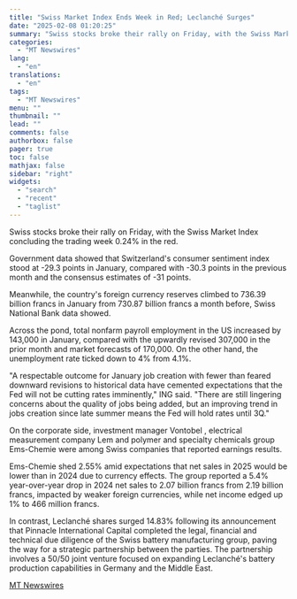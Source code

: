 ```yaml
---
title: "Swiss Market Index Ends Week in Red; Leclanché Surges"
date: "2025-02-08 01:20:25"
summary: "Swiss stocks broke their rally on Friday, with the Swiss Market Index concluding the trading week 0.24% in the red. Government data showed that Switzerland's consumer sentiment index stood at -29.3 points in January, compared with -30.3 points in the previous month and the consensus estimates of -31 points. Meanwhile,..."
categories:
  - "MT Newswires"
lang:
  - "en"
translations:
  - "en"
tags:
  - "MT Newswires"
menu: ""
thumbnail: ""
lead: ""
comments: false
authorbox: false
pager: true
toc: false
mathjax: false
sidebar: "right"
widgets:
  - "search"
  - "recent"
  - "taglist"
---
```


Swiss stocks broke their rally on Friday, with the Swiss Market Index concluding the trading week 0.24% in the red.

Government data showed that Switzerland's consumer sentiment index stood at -29.3 points in January, compared with -30.3 points in the previous month and the consensus estimates of -31 points.

Meanwhile, the country's foreign currency reserves climbed to 736.39 billion francs in January from 730.87 billion francs a month before, Swiss National Bank data showed.

Across the pond, total nonfarm payroll employment in the US increased by 143,000 in January, compared with the upwardly revised 307,000 in the prior month and market forecasts of 170,000. On the other hand, the unemployment rate ticked down to 4% from 4.1%.

"A respectable outcome for January job creation with fewer than feared downward revisions to historical data have cemented expectations that the Fed will not be cutting rates imminently," ING said. "There are still lingering concerns about the quality of jobs being added, but an improving trend in jobs creation since late summer means the Fed will hold rates until 3Q."

On the corporate side, investment manager Vontobel , electrical measurement company Lem and polymer and specialty chemicals group Ems-Chemie were among Swiss companies that reported earnings results.

Ems-Chemie shed 2.55% amid expectations that net sales in 2025 would be lower than in 2024 due to currency effects. The group reported a 5.4% year-over-year drop in 2024 net sales to 2.07 billion francs from 2.19 billion francs, impacted by weaker foreign currencies, while net income edged up 1% to 466 million francs.

In contrast, Leclanché shares surged 14.83% following its announcement that Pinnacle International Capital completed the legal, financial and technical due diligence of the Swiss battery manufacturing group, paving the way for a strategic partnership between the parties. The partnership involves a 50/50 joint venture focused on expanding Leclanché's battery production capabilities in Germany and the Middle East.

[MT Newswires](https://www.tradingview.com/news/mtnewswires.com:20250207:G2465231:0-swiss-market-index-ends-week-in-red-leclanch-surges/)
